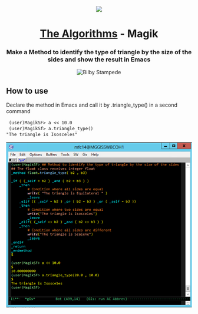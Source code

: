 
<div align="center">
<!-- Title: -->
  <a href="https://github.com/Mateus2314/Magik_Smallworld_the_Algorithms">
    <img src="https://siamz.gallerycdn.vsassets.io/extensions/siamz/smallworld-magik/1.5.2/1573561363325/Microsoft.VisualStudio.Services.Icons.Default" height="100">
  </a>
  <h1><a href="https://github.com/Mateus2314/Magik_Smallworld_the_Algorithms">The Algorithms</a> - Magik</h1>

  
  
<!-- Short description: -->
  <h3>Make a Method to identify the type of triangle by the size of the sides and show the result in Emacs</h3>

  ![Bilby Stampede](https://calcworkshop.com/wp-content/uploads/triangle-classification-sides.png)
</div>

## How to use

Declare the method in Emacs and call it by .triangle_type() in a second command

```magik
 (user)MagikSF> a << 10.0
 (user)MagikSf> a.triangle_type()
"The triangle is Isosceles"
 ```

![Bilby Stampede](https://github.com/Mateus2314/Magik_Smallworld_the_Algorithms/blob/main/Basic_decision_structure/Exercise_with_method/triangle_type/picture/triangle_type_picture.png)

<!-- ## Getting Started

Open Source resource for learning object-oriented programming language with Magik on SmallWorld. #Magik_Smallworld_the_Algorithms

Read through our [Contribution Guidelines](CONTRIBUTING.md) before you contribute.

## Community Channels

We're on [Discord](https://discord.gg/c7MnfGFGa6) and [Gitter](https://gitter.im/TheAlgorithms)! Community channels are great for you to ask questions and get help. Please join us!

## List of Algorithms

See our [directory](DIRECTORY.md) for easier navigation and better overview of the project.
-->

